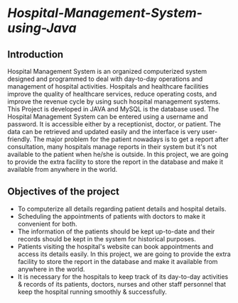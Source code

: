 # <strong><em> Hospital-Management-System-using-Java</em></strong>
## <strong> Introduction <br> </strong>
Hospital Management System is an organized computerized system designed and programmed to deal with day-to-day operations and management of hospital activities.
Hospitals and healthcare facilities improve the quality of healthcare services, reduce operating costs, and improve the revenue cycle by using such hospital management systems. This Project is developed in JAVA and MySQL is the database used. The Hospital Management System can be entered using a username and password. It is accessible either by a receptionist, doctor, or patient. The data can be retrieved and updated easily and the interface is very user-friendly.  The major problem for the patient nowadays is to get a report after consultation, many hospitals manage reports in their system but it's not available to the patient when he/she is outside. In this project, we are going to provide the extra facility to store the report in the database and make it available from anywhere in the world.
## <strong> Objectives of the project <br> </strong>
<p>
<ul>
<li>To computerize all details regarding patient details and hospital details.</li>
<li>Scheduling the appointments of patients with doctors to make it convenient for both.</li>
<li>The information of the patients should be kept up-to-date and their records should be kept in the system for historical purposes.</li>
<li>Patients visiting the hospital's website can book appointments and access its details easily. In this project, we are going to provide the extra facility to store the report in the database and make it available from anywhere in the world.</li>
<li>It is necessary for the hospitals to keep track of its day-to-day activities & records of its patients, doctors, nurses and other staff personnel that keep the hospital running smoothly & successfully.</li>
</ul>
</p>
<br>

